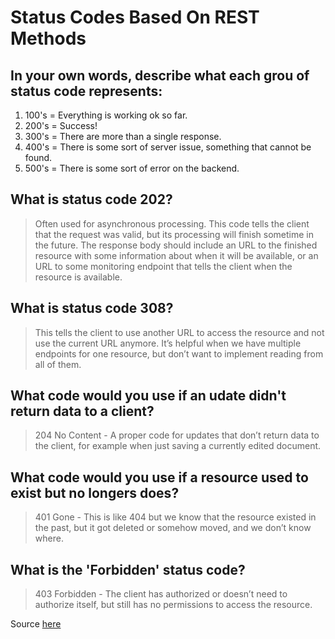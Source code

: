 # Status Codes Based On REST Methods

## In your own words, describe what each grou of status code represents:

1. 100's = Everything is working ok so far.
2. 200's = Success!
3. 300's = There are more than a single response.
4. 400's = There is some sort of server issue, something that cannot be found.
5. 500's = There is some sort of error on the backend.

## What is status code 202?

> Often used for asynchronous processing. This code tells the client that the request was valid, but its processing will finish sometime in the future. The response body should include an URL to the finished resource with some information about when it will be available, or an URL to some monitoring endpoint that tells the client when the resource is available.

## What is status code 308?

> This tells the client to use another URL to access the resource and not use the current URL anymore. It’s helpful when we have multiple endpoints for one resource, but don’t want to implement reading from all of them.

## What code would you use if an udate didn't return data to a client?

> 204 No Content - A proper code for updates that don’t return data to the client, for example when just saving a currently edited document.

## What code would you use if a resource used to exist but no longers does?

> 401 Gone - This is like 404 but we know that the resource existed in the past, but it got deleted or somehow moved, and we don’t know where.

## What is the 'Forbidden' status code?

> 403 Forbidden - The client has authorized or doesn’t need to authorize itself, but still has no permissions to access the resource.

Source [here](https://www.moesif.com/blog/technical/api-design/Which-HTTP-Status-Code-To-Use-For-Every-CRUD-App/)
